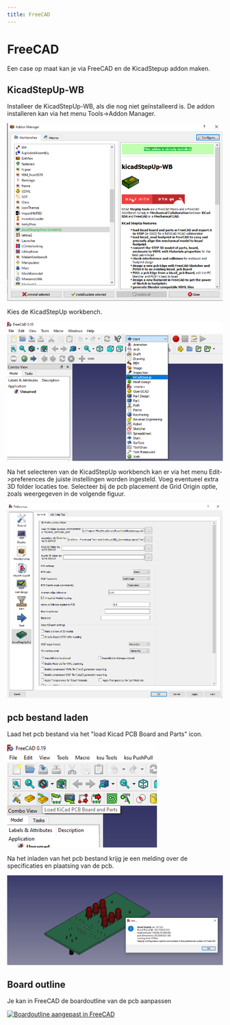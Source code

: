 ```yaml
---
title: FreeCAD
---
```


# FreeCAD

Een case op maat kan je via FreeCAD en de KicadStepup addon maken.

## KicadStepUp-WB

Installeer de KicadStepUp-WB, als die nog niet geïnstalleerd is. De addon installeren kan via het menu Tools->Addon Manager.

![Addon Manager](./assets/Addon.png)

Kies de KicadStepUp workbench.

![KicadStepUp WB](./assets/workbench.png)

Na het selecteren van de KicadStepUp workbench kan er via het menu Edit->preferences de juiste instellingen worden ingesteld. Voeg eventueel extra 3D folder locaties toe. Selecteer bij de pcb placement de Grid Origin optie, zoals weergegeven in de volgende figuur.

![KicadStepUp WB](./assets/KiCADsettings.png)

## pcb bestand laden

Laad het pcb bestand via het "load Kicad PCB Board and Parts" icon.

![Load pcb bestand](./assets/LoadKicadPCB.png)

Na het inladen van het pcb bestand krijg je een melding over de specificaties en plaatsing van de pcb.

![Load pcb bestand](./assets/Inladen.png)

## Board outline

Je kan in FreeCAD de boardoutline van de pcb aanpassen

[![Boardoutline aangepast in FreeCAD](https://img.youtube.com/vi/voKCaFv-bug/0.jpg)](https://www.youtube.com/watch?v=voKCaFv-bug "Aanpassen boardoutline")
